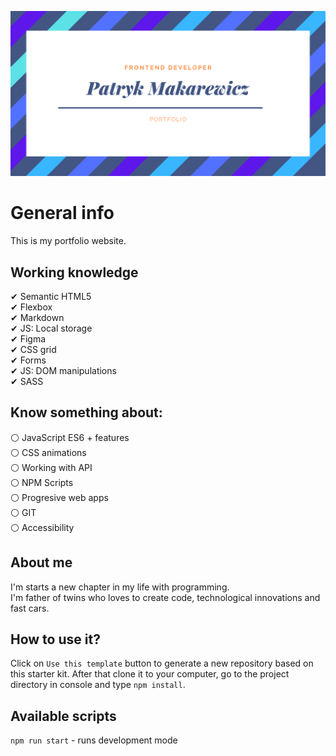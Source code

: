 ![cover](./gh/Patryk_Makarewicz.png)

# General info

This is my portfolio website.

## Working knowledge

✔ Semantic HTML5 <br/>
✔ Flexbox <br/>
✔ Markdown <br/>
✔ JS: Local storage <br/>
✔ Figma <br/>
✔ CSS grid <br/>
✔ Forms <br/>
✔ JS: DOM manipulations <br/>
✔ SASS

## Know something about:

⚪ JavaScript ES6 + features <br/>
⚪ CSS animations <br/>
⚪ Working with API <br/>
⚪ NPM Scripts <br/>
⚪ Progresive web apps <br/>
⚪ GIT <br/>
⚪ Accessibility

## About me

I'm starts a new chapter in my life with programming. <br/>
I'm father of twins who loves to create code, technological innovations and fast cars.

## How to use it?

Click on `Use this template` button to generate a new repository based on this starter kit. After that clone it to your computer, go to the project directory in console and type `npm install`.

## Available scripts

`npm run start` - runs development mode
